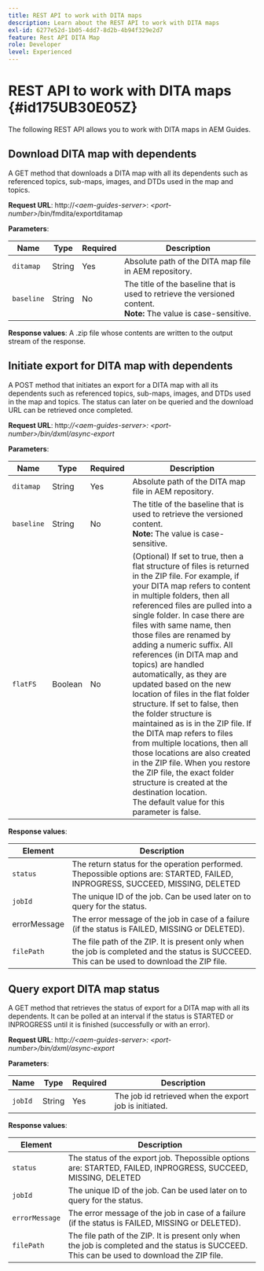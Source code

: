 ```yaml
---
title: REST API to work with DITA maps
description: Learn about the REST API to work with DITA maps
exl-id: 6277e52d-1b05-4dd7-8d2b-4b94f329e2d7
feature: Rest API DITA Map
role: Developer
level: Experienced
---
```

# REST API to work with DITA maps {#id175UB30E05Z}

The following REST API allows you to work with DITA maps in AEM Guides.

## Download DITA map with dependents 

A GET method that downloads a DITA map with all its dependents such as referenced topics, sub-maps, images, and DTDs used in the map and topics.

**Request URL**:
http://*<aem-guides-server\>*: *<port-number\>*/bin/fmdita/exportditamap

**Parameters**:

|Name|Type|Required|Description|
|----|----|--------|-----------|
|`ditamap`|String|Yes|Absolute path of the DITA map file in AEM repository.|
|`baseline`|String|No|The title of the baseline that is used to retrieve the versioned content. <br> **Note:** The value is case-sensitive. |

**Response values**:
A .zip file whose contents are written to the output stream of the response.

## Initiate export for DITA map with dependents 

A POST method that initiates an export for a DITA map with all its dependents such as referenced topics, sub-maps, images, and DTDs used in the map and topics. The status can later on be queried and the download URL can be retrieved once completed.

**Request URL**:
http:*//<aem-guides-server\>: <port-number\>/bin/dxml/async-export*

**Parameters**:

|Name|Type|Required|Description|
|----|----|--------|-----------|
|`ditamap`|String|Yes|Absolute path of the DITA map file in AEM repository.|
|`baseline`|String|No|The title of the baseline that is used to retrieve the versioned content. <br> **Note:** The value is case-sensitive.|
|`flatFS`|Boolean|No|\(Optional\) If set to true, then a flat structure of files is returned in the ZIP file. For example, if your DITA map refers to content in multiple folders, then all referenced files are pulled into a single folder. In case there are files with same name, then those files are renamed by adding a numeric suffix. All references \(in DITA map and topics\) are handled automatically, as they are updated based on the new location of files in the flat folder structure. If set to false, then the folder structure is maintained as is in the ZIP file. If the DITA map refers to files from multiple locations, then all those locations are also created in the ZIP file. When you restore the ZIP file, the exact folder structure is created at the destination location. <br> The default value for this parameter is false.|

**Response values**:

|Element|Description|
|-------|-----------|
|`status`|The return status for the operation performed. Thepossible options are: STARTED, FAILED, INPROGRESS, SUCCEED, MISSING, DELETED|
|`jobId`|The unique ID of the job. Can be used later on to query for the status.|
|errorMessage|The error message of the job in case of a failure \(if the status is FAILED, MISSING or DELETED\).|
|`filePath`|The file path of the ZIP. It is present only when the job is completed and the status is SUCCEED. This can be used to download the ZIP file.|

## Query export DITA map status 

A GET method that retrieves the status of export for a DITA map with all its dependents. It can be polled at an interval if the status is STARTED or INPROGRESS until it is finished \(successfully or with an error\).

**Request URL**:
http:*//<aem-guides-server\>: <port-number\>/bin/dxml/async-export*

**Parameters**:

|Name|Type|Required|Description|
|----|----|--------|-----------|
|`jobId`|String|Yes|The job id retrieved when the export job is initiated.|

**Response values**:

|Element|Description|
|-------|-----------|
|`status`|The status of the export job. Thepossible options are: STARTED, FAILED, INPROGRESS, SUCCEED, MISSING, DELETED|
|`jobId`|The unique ID of the job. Can be used later on to query for the status.|
|`errorMessage`|The error message of the job in case of a failure \(if the status is FAILED, MISSING or DELETED\).|
|`filePath`|The file path of the ZIP. It is present only when the job is completed and the status is SUCCEED. This can be used to download the ZIP file.|
